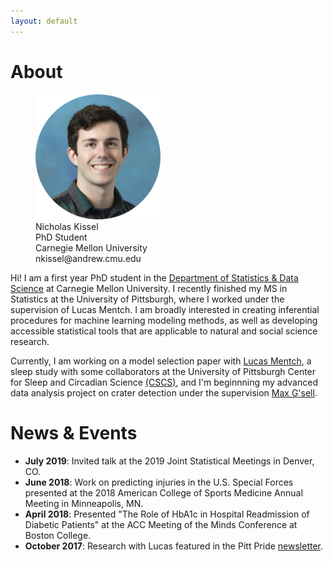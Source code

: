 ```yaml
---
layout: default
---
```


<!-- <figure>
    <img src='headshot.png' alt='missing' width='200' title='Me!' />
</figure>

  
**Nicholas Kissel**  
**PhD Student**  
**Carnegie Mellon University**  
**Contact: nkissel@andrew.cmu.edu**   -->

# About

<figure>
    <img src='headshot.png' alt='missing' width='200' title='Me!' />
    <figcaption>Nicholas Kissel <br /> PhD Student <br /> Carnegie Mellon University <br /> nkissel@andrew.cmu.edu </figcaption> 
</figure>

Hi! I am a first year PhD student in the [Department of Statistics & Data Science](http://www.stat.cmu.edu/) at Carnegie Mellon University. I recently finished my MS in Statistics at the University of Pittsburgh, where I worked under the supervision of Lucas Mentch. I am broadly interested in creating inferential procedures for machine learning modeling methods, as well as developing accessible statistical tools that are applicable to natural and social science research. 

Currently, I am working on a model selection paper with [Lucas Mentch](http://lucasmentch.com/index.html), a sleep study with some collaborators at the University of Pittsburgh Center for Sleep and Circadian Science [(CSCS)](https://www.sleep.pitt.edu/), and I'm beginnning my advanced data analysis project on crater detection under the supervision [Max G'sell](http://stat.cmu.edu/people/faculty/mgsell).


# News & Events

* **July 2019**: Invited talk at the 2019 Joint Statistical Meetings in Denver, CO.
* **June 2018**: Work on predicting injuries in the U.S. Special Forces presented at the 2018 American College of Sports Medicine Annual Meeting in Minneapolis, MN.
* **April 2018**: Presented "The Role of HbA1c in Hospital Readmission of Diabetic Patients" at the ACC Meeting of the Minds Conference at Boston College.
* **October 2017**: Research with Lucas featured in the Pitt Pride [newsletter](https://www.asundergrad.pitt.edu/mentoring-future-gatekeepers-science).

